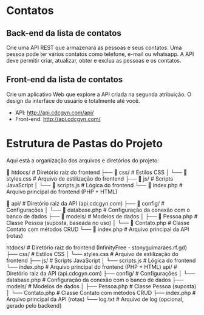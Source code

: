 # Contatos

## Back-end da lista de contatos

Crie uma API REST que armazenará as pessoas e seus contatos. Uma pessoa pode ter vários
contatos como telefone, e-mail ou whatsapp. A API deve permitir criar, atualizar, obter e
exclua as pessoas e os contatos.

## Front-end da lista de contatos

Crie um aplicativo Web que explore a API criada na segunda atribuição. O design da interface
do usuário é totalmente até você.

- API: http://api.cdcgyn.com/api/
- Front-end: http://api.cdcgyn.com/

# Estrutura de Pastas do Projeto

Aqui está a organização dos arquivos e diretórios do projeto:

📁 htdocs/                  # Diretório raiz do frontend 
├── 📁 css/                 # Estilos CSS
│   └── 📄 styles.css       # Arquivo de estilização do frontend
├── 📁 js/                  # Scripts JavaScript
│   └── 📄 scripts.js       # Lógica do frontend
└── 📄 index.php            # Arquivo principal do frontend (PHP + HTML)

📁 api/                     # Diretório raiz da API (api.cdcgyn.com)
├── 📁 config/             # Configurações
│   └── 📄 database.php    # Configuração da conexão com o banco de dados
├── 📁 models/             # Modelos de dados
│   ├── 📄 Pessoa.php      # Classe Pessoa (suposta, baseada no uso)
│   └── 📄 Contato.php     # Classe Contato com métodos CRUD
└── 📄 index.php           # Arquivo principal da API (rotas)

 htdocs/                   # Diretório raiz do frontend (InfinityFree - stonyguimaraes.rf.gd)
├──  css/                 # Estilos CSS
│   └──  styles.css       # Arquivo de estilização do frontend
├──  js/                  # Scripts JavaScript
│   └──  scripts.js       # Lógica do frontend
└──  index.php            # Arquivo principal do frontend (PHP + HTML)
 api/                     # Diretório raiz da API (api.cdcgyn.com)
├──  config/             # Configurações
│   └──  database.php    # Configuração da conexão com o banco de dados
├──  models/             # Modelos de dados
│   ├──  Pessoa.php      # Classe Pessoa (suposta)
│   └──  Contato.php     # Classe Contato com métodos CRUD
├──  index.php           # Arquivo principal da API (rotas)
└──  log.txt             # Arquivo de log (opcional, gerado pelo backend)







